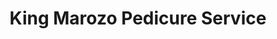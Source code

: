 ---
title: "King Marozo Pedicure Service"
url: /accra/king-marozo-pedicure-service/
shop: Kosmetik
---